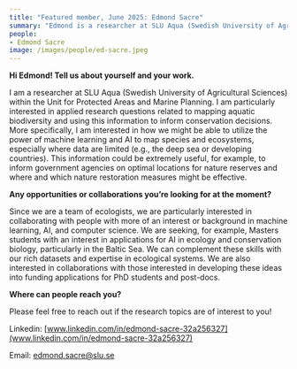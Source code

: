 ```yaml
---
title: "Featured member, June 2025: Edmond Sacre"
summary: "Edmond is a researcher at SLU Aqua (Swedish University of Agricultural Sciences) within the Unit for Protected Areas and Marine Planning. He is particularly interested in applied research questions related to mapping aquatic biodiversity and using this information to inform conservation decisions. More specifically, he is interested in how we might be able to utilize the power of machine learning and AI to map species and ecosystems, especially where data are limited."
people:
- Edmond Sacre
image: /images/people/ed-sacre.jpeg
--- 
```



**Hi Edmond! Tell us about yourself and your work.**
 
I am a researcher at SLU Aqua (Swedish University of Agricultural Sciences) within the Unit for Protected Areas and Marine Planning. I am particularly interested in applied research questions related to mapping aquatic biodiversity and using this information to inform conservation decisions. More specifically, I am interested in how we might be able to utilize the power of machine learning and AI to map species and ecosystems, especially where data are limited (e.g., the deep sea or developing countries). This information could be extremely useful, for example, to inform government agencies on optimal locations for nature reserves and where and which nature restoration measures might be effective. 
  
**Any opportunities or collaborations you’re looking for at the moment?**

Since we are a team of ecologists, we are particularly interested in collaborating with people with more of an interest or background in machine learning, AI, and computer science. We are seeking, for example, Masters students with an interest in applications for AI in ecology and conservation biology, particularly in the Baltic Sea. We can complement these skills with our rich datasets and expertise in ecological systems. We are also interested in collaborations with those interested in developing these ideas into funding applications for PhD students and post-docs.
 
**Where can people reach you?**

Please feel free to reach out if the research topics are of interest to you!

Linkedin: [www.linkedin.com/in/edmond-sacre-32a256327](www.linkedin.com/in/edmond-sacre-32a256327)

Email: [edmond.sacre@slu.se](edmond.sacre@slu.se)
